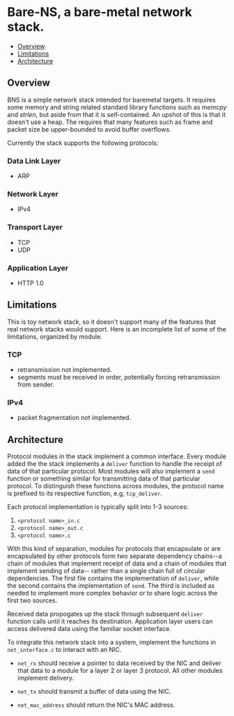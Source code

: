 # Bare-NS, a bare-metal network stack.

- [Overview](#overview)
- [Limitations](#limitations)
- [Architecture](#architecture)

## Overview

BNS is a simple network stack intended for baremetal targets. It requires some memory and string related standard library functions such as *memcpy* and *strlen*, but aside from that it is self-contained. An upshot of this is that it doesn't use a heap. The requires that many features such as frame and packet size be upper-bounded to avoid buffer overflows. 

Currently the stack supports the following protocols:

### Data Link Layer
- ARP

### Network Layer
- IPv4

### Transport Layer
- TCP
- UDP

### Application Layer
- HTTP 1.0

## Limitations

This is toy network stack, so it doesn't support many of the features that real network stacks would support. Here is an incomplete list of some of the limitations, organized by module.

### TCP
- retransmission not implemented.
- segments must be received in order, potentially forcing retransmission from sender.

### IPv4
- packet fragmentation not implemented.

## Architecture

Protocol modules in the stack implement a common interface. Every module added the the stack implements a `deliver` function to handle the receipt of data of that particular protocol. Most modules will also implement a `send` function or something similar for transmitting data of that particular protocol. To distinguish these functions across modules, the protocol name is prefixed to its respective function, e.g, `tcp_deliver`.

Each protocol implementation is typically split into 1-3 sources: 

1. `<protocol name>_in.c`
2. `<protocol name>_out.c`
3. `<protocol name>.c`

With this kind of separation, modules for protocols that encapsulate or are encapsulated by other protocols form two separate dependency chains--a chain of modules that implement receipt of data and a chain of modules that implement sending of data-- rather than a single chain full of circular dependencies. The first file contains the implementation of `deliver`, while the second contains the implementation of `send`. The third is included as needed to implement more complex behavior or to share logic across the first two sources.

Received data propogates up the stack through subsequent `deliver` function calls until it reaches its destination. Application layer users can access delivered data using the familiar socket interface.

To integrate this network stack into a system, implement the functions in `net_interface.c` to interact with an NIC.

- `net_rx` should receive a pointer to data received by the NIC and deliver that data to a module for a layer 2 or layer 3 protocol. All other modules implement delivery.

- `net_tx` should transmit a buffer of data using the NIC.

- `net_mac_address` should return the NIC's MAC address.




